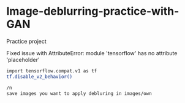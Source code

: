 # Image-deblurring-practice-with-GAN
Practice project


Fixed issue with AttributeError: module 'tensorflow' has no attribute 'placeholder' 

```bash 
import tensorflow.compat.v1 as tf
tf.disable_v2_behavior()

/n
save images you want to apply debluring in images/own
